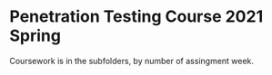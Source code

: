 # Penetration Testing Course 2021 Spring

Coursework is in the subfolders, by number of assingment week.